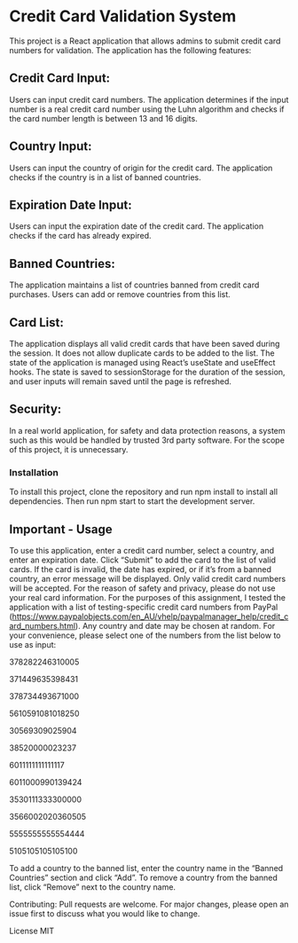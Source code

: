 # Credit Card Validation System
This project is a React application that allows admins to submit credit card numbers for validation. The application has the following features:

## Credit Card Input: 
Users can input credit card numbers. The application determines if the input number is a real credit card number using the Luhn algorithm and checks if the card number length is between 13 and 16 digits.

## Country Input: 
Users can input the country of origin for the credit card. The application checks if the country is in a list of banned countries.

## Expiration Date Input:
Users can input the expiration date of the credit card. The application checks if the card has already expired.

## Banned Countries: 
The application maintains a list of countries banned from credit card purchases. Users can add or remove countries from this list.

## Card List: 
The application displays all valid credit cards that have been saved during the session. It does not allow duplicate cards to be added to the list.
The state of the application is managed using React’s useState and useEffect hooks. The state is saved to sessionStorage for the duration of the session, and user inputs will remain saved until 
the page is refreshed.

## Security:
In a real world application, for safety and data protection reasons, a system such as this would be handled by trusted 3rd party software. For the scope of this project, it is unnecessary.


### Installation
To install this project, clone the repository and run npm install to install all dependencies. Then run npm start to start the development server.

## Important - Usage
To use this application, enter a credit card number, select a country, and enter an expiration date. Click “Submit” to add the card to the list of valid cards. If the card is invalid, the date has expired, or if it’s from a banned country, an error message will be displayed. Only valid credit card numbers will be accepted. For the reason of safety and privacy, please do not use your real card information. For the purposes of this assignment, I tested the application with a list of testing-specific credit card numbers from PayPal (https://www.paypalobjects.com/en_AU/vhelp/paypalmanager_help/credit_card_numbers.html). Any country and date may be chosen at random. For your convenience, please select one of the numbers from the list below to use as input:

378282246310005
	
371449635398431
	
378734493671000
	
5610591081018250
	
30569309025904
	
38520000023237
	
6011111111111117
	
6011000990139424
	
3530111333300000
	
3566002020360505
	
5555555555554444
	
5105105105105100

To add a country to the banned list, enter the country name in the “Banned Countries” section and click “Add”. To remove a country from the banned list, click “Remove” next to the country name.

Contributing:
Pull requests are welcome. For major changes, please open an issue first to discuss what you would like to change.

License
MIT
